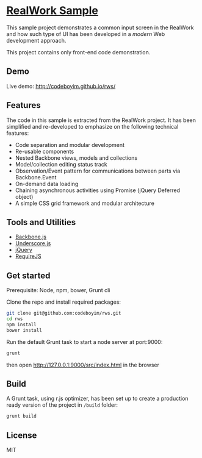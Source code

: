 [RealWork Sample](http://codeboyim.github.io/rws/)
===============

This sample project demonstrates a common input screen in the RealWork and how such type of UI has been developed in a *modern* Web development approach.

This project contains only front-end code demonstration.

Demo
----

Live demo: http://codeboyim.github.io/rws/


Features
----

The code in this sample is extracted from the RealWork project. It has been simplified and re-developed to emphasize on the following technical features:

- Code separation and modular development
- Re-usable components
- Nested Backbone views, models and collections
- Model/collection editing status track
- Observation/Event pattern for communications between parts via Backbone.Event
- On-demand data loading
- Chaining asynchronous activities using Promise (jQuery Deferred object)
- A simple CSS grid framework and modular architecture


Tools and Utilities
---

- [Backbone.js]
- [Underscore.js](http://underscorejs.org/)
- [jQuery]
- [RequireJS]


Get started
---
Prerequisite: Node, npm, bower, Grunt cli

Clone the repo and install required packages:
```bash
git clone git@github.com:codeboyim/rws.git
cd rws
npm install
bower install
```
Run the default Grunt task to start a node server at port:9000:
```bash
grunt
```
then open http://127.0.0.1:9000/src/index.html in the browser

Build
---
A Grunt task, using r.js optimizer, has been set up to create a production ready version of the project in ```/build``` folder:
```bash
grunt build
```



License
----

MIT

[Backbone.js]:http://backbonejs.org/
[RequireJS]:http://requirejs.org/
[jQuery]:http://jquery.com
[Bower]:http://bower.io/
[Grunt]:http://gruntjs.com/


